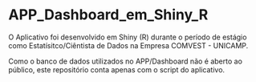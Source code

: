 # APP_Dashboard_em_Shiny_R

O Aplicativo foi desenvolvido em Shiny (R) durante o período de estágio como Estatísitco/Ciêntista de Dados na Empresa COMVEST - UNICAMP.

Como o banco de dados utilizados no APP/Dashboard não é aberto ao público, este repositório conta apenas com o script do aplicativo.



